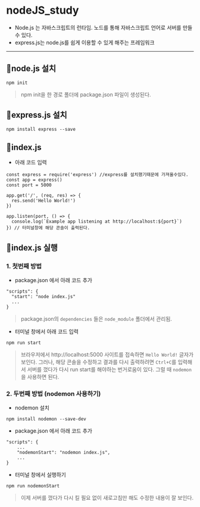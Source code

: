 # nodeJS_study

- Node.js 는 자바스크립트의 런타임.
  노드를 통해 자바스크립트 언어로 서버를 만들 수 있다.
- express.js는 node.js를 쉽게 이용할 수 있게 해주는 프레임워크

---

## 📌node.js 설치

```
npm init
```

> npm init을 한 경로 폴더에 package.json 파일이 생성된다.

## 📌express.js 설치

```
npm install express --save
```

## 📌index.js

- 아래 코드 입력

```
const express = require('express') //express를 설치했기때문에 가져올수있다.
const app = express()
const port = 5000

app.get('/', (req, res) => {
  res.send('Hello World!')
})

app.listen(port, () => {
  console.log(`Example app listening at http://localhost:${port}`)
}) // 터미널창에 해당 콘솔이 출력된다.
```

## 📌index.js 실행

### 1. 첫번째 방법

- package.json 에서 아래 코드 추가

```
"scripts": {
  "start": "node index.js"
  ...
}
```

> package.json의 `dependencies` 들은 `node_module` 폴더에서 관리됨.

- 터미널 창에서 아래 코드 입력

```
npm run start
```

> 브라우저에서 http://localhost:5000 사이트를 접속하면 `Hello World!` 글자가 보인다.
> 그러나, 해당 콘솔을 수정하고 결과를 다시 출력하려면 `Ctrl+C`를 입력해서 서버를 껐다가 다시 run start를 해야하는 번거로움이 있다. 그럴 때 `nodemon`을 사용하면 된다.

### 2. 두번째 방법 (nodemon 사용하기)

- nodemon 설치

```
npm install nodemon --save-dev
```

- package.json 에서 아래 코드 추가

```
"scripts": {
    ...
    "nodemonStart": "nodemon index.js",
    ...
}
```

- 터미널 창에서 실행하기

```
npm run nodemonStart
```

> 이제 서버를 껐다가 다시 킬 필요 없이 새로고침만 해도 수정한 내용이 잘 보인다.
